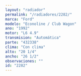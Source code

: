 ```yaml
---
layout: "radiador"
permalink: "/radiadores/2282/"
marca: "Ford"
modelo: "Econoline / Club Wagon"
ano: "1992"
motor: "L6 4.9"
transmision: "Automática"
parte: "432338"
clima: "Con clima"
alto: "20 1/4"
ancho: "26 1/2"
observaciones: ""
id: "2282"
---
```


